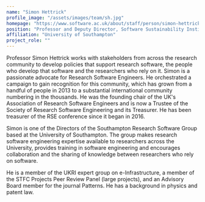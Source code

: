 ```yaml
---
name: "Simon Hettrick"
profile_image: "/assets/images/team/sh.jpg"
homepage: "https://www.software.ac.uk/about/staff/person/simon-hettrick"
position: "Professor and Deputy Director, Software Sustainability Institute"
affiliation: "University of Southampton"
project_role: ""
---
```


Professor Simon Hettrick works with stakeholders from across the research
community to develop policies that support research software, the people who
develop that software and the researchers who rely on it. Simon is a passionate
advocate for Research Software Engineers. He orchestrated a campaign to gain
recognition for this community, which has grown from a handful of people in
2013 to a substantial international community numbering in the thousands. He
was the founding chair of the UK's Association of Research Software Engineers
and is now a Trustee of the Society of Research Software Engineering and its
Treasurer. He has been treasurer of the RSE conference since it began in 2016.

Simon is one of the Directors of the Southampton Research Software Group based
at the University of Southampton. The group makes research software engineering
expertise available to researchers across the University, provides training in
software engineering and encourages collaboration and the sharing of knowledge
between researchers who rely on software.

He is a member of the UKRI expert group on e-Infrastructure, a member of the
STFC Projects Peer Review Panel (large projects), and an Advisory Board member
for the journal Patterns. He has a background in physics and patent law.
